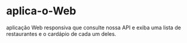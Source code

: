 # aplica-o-Web
aplicação Web responsiva que consulte nossa API e exiba uma lista de restaurantes e o cardápio de cada um deles.
